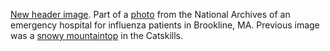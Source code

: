<a href="http://scripting.com/images/2020/03/15/1918OutdoorHospital.png">New header image</a>. Part of a <a href="https://www.docsteach.org/documents/document/emergency-hospital-brookline-massachusetts-influenza">photo</a> from the National Archives of an emergency hospital for influenza patients in Brookline, MA. Previous image was a <a href="http://scripting.com/images/2020/01/03/winterMountain.png">snowy mountaintop</a> in the Catskills. 
